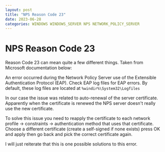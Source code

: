 ```yaml
---
layout: post
title: "NPS Reason Code 23"
date: 2023-06-28
categories: WINDOWS WINDOWS_SERVER NPS NETWORK_POLICY_SERVER
---
```


# NPS Reason Code 23

Reason Code 23 can mean quite a few different things. Taken from Microsoft documentation below:

An error occurred during the Network Policy Server use of the Extensible Authentication Protocol (EAP). Check EAP log files for EAP errors. By default, these log files are located at `%windir%\System32\Logfiles`

In our case the issue was related to auto-renewal of the server certificate. Apparently when the certificate is renewed the NPS server doesn't really use the new certificate.

To solve this issue you need to reapply the certificate to each network profile → constraints → authentication method that uses that certificate.
Choose a different certificate (create a self-signed if none exists) press OK and apply then go back and pick the correct certificate again.

I will just reiterate that this is one possible solutions to this error.
